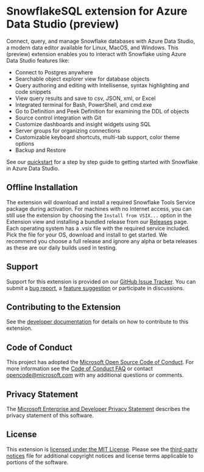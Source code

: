 # SnowflakeSQL extension for Azure Data Studio (preview)

Connect, query, and manage Snowflake databases with Azure Data Studio, a modern data editor available for Linux, MacOS, and Windows. This (preview) extension enables you to interact with Snowflake using Azure Data Studio features like:

* Connect to Postgres anywhere
* Searchable object explorer view for database objects
* Query authoring and editing with Intellisense, syntax highlighting and code snippets
* View query results and save to csv, JSON, xml, or Excel
* Integrated terminal for Bash, PowerShell, and cmd.exe
* Go to Definition and Peek Definition for examining the DDL of objects
* Source control integration with Git
* Customize dashboards and insight widgets using SQL 
* Server groups for organizing connections
* Customizable keyboard shortcuts, multi-tab support, color theme options
* Backup and Restore

See our [quickstart] for a step by step guide to getting started with Snowflake in Azure Data Studio.

## Offline Installation
The extension will download and install a required Snowflake Tools Service package during activation. For machines with no Internet access, you can still use the extension by choosing the
`Install from VSIX...` option in the Extension view and installing a bundled release from our [Releases](https://github.com/jared-talbert/azuredatastudio-snowflake/releases) page.
Each operating system has a .vsix file with the required service included. Pick the file for your OS, download and install to get started.
We recommend you choose a full release and ignore any alpha or beta releases as these are our daily builds used in testing.

## Support
Support for this extension is provided on our [GitHub Issue Tracker]. You can submit a [bug report], a [feature suggestion] or participate in discussions.

## Contributing to the Extension
See the [developer documentation] for details on how to contribute to this extension.

## Code of Conduct
This project has adopted the [Microsoft Open Source Code of Conduct]. For more information see the [Code of Conduct FAQ] or contact [opencode@microsoft.com] with any additional questions or comments.

## Privacy Statement
The [Microsoft Enterprise and Developer Privacy Statement] describes the privacy statement of this software.

## License
This extension is [licensed under the MIT License]. Please see the [third-party notices] file for additional copyright notices and license terms applicable to portions of the software.

[quickstart]: https://docs.microsoft.com/sql/azure-data-studio/quickstart-postgres
[GitHub Issue Tracker]:https://github.com/Microsoft/azuredatastudio-snowflake/issues
[bug report]:https://github.com/jared-talbert/azuredatastudio-snowflake/issues/new?labels=bug
[feature suggestion]:https://github.com/jared-talbert/azuredatastudio-snowflake/issues/new?labels=feature-request
[developer documentation]:https://github.com/jared-talbert/azuredatastudio-snowflake/wiki/How-to-Contribute
[Microsoft Enterprise and Developer Privacy Statement]:https://go.jared-talbert.com/fwlink/?LinkId=786907&lang=en7
[licensed under the MIT License]: https://github.com/jared-talbert/azuredatastudio-snowflake/blob/master/LICENSE
[third-party notices]: https://github.com/jared-talbert/azuredatastudio-snowflake/blob/master/ThirdPartyNotices.txt
[Microsoft Open Source Code of Conduct]:https://opensource.microsoft.com/codeofconduct/
[Code of Conduct FAQ]:https://opensource.microsoft.com/codeofconduct/faq/
[opencode@microsoft.com]:mailto:opencode@microsoft.com
